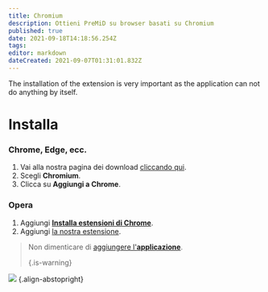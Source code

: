 ```yaml
---
title: Chromium
description: Ottieni PreMiD su browser basati su Chromium
published: true
date: 2021-09-18T14:18:56.254Z
tags: 
editor: markdown
dateCreated: 2021-09-07T01:31:01.832Z
---
```


The installation of the extension is very important as the application can not do anything by itself.

# Installa
### Chrome, Edge, ecc.
1. Vai alla nostra pagina dei download [cliccando qui](https://premid.app/downloads).
2. Scegli **Chromium**.
3. Clicca su **Aggiungi a Chrome**.

### Opera
1. Aggiungi **[Installa estensioni di Chrome](https://addons.opera.com/en/extensions/details/install-chrome-extensions/)**.
2. Aggiungi [la nostra estensione](https://premid.app/downloads).

> Non dimenticare di [aggiungere l'**applicazione**](/install). 
> 
> {.is-warning}

![](https://img.icons8.com/color/2x/chrome.png) {.align-abstopright}